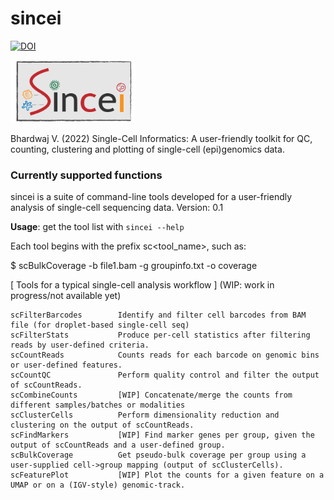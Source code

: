 # sincei

[![DOI](https://zenodo.org/badge/271841139.svg)](https://zenodo.org/badge/latestdoi/271841139)

<img src="./sincei.png" alt="sincei logo" style="height: 100px; width:200px;"/>

Bhardwaj V. (2022) Single-Cell Informatics: A user-friendly toolkit for QC, counting, clustering and plotting of single-cell (epi)genomics data.


### Currently supported functions

sincei is a suite of command-line tools developed for a user-friendly analysis of single-cell sequencing data.
Version: 0.1

**Usage**: get the tool list with `sincei --help`

Each tool begins with the prefix sc<tool_name>, such as:

 $ scBulkCoverage -b file1.bam -g groupinfo.txt -o coverage

[ Tools for a typical single-cell analysis workflow ] (WIP: work in progress/not available yet)

    scFilterBarcodes        Identify and filter cell barcodes from BAM file (for droplet-based single-cell seq)
    scFilterStats           Produce per-cell statistics after filtering reads by user-defined criteria.
    scCountReads            Counts reads for each barcode on genomic bins or user-defined features.
    scCountQC               Perform quality control and filter the output of scCountReads.
    scCombineCounts         [WIP] Concatenate/merge the counts from different samples/batches or modalities
    scClusterCells          Perform dimensionality reduction and clustering on the output of scCountReads.
    scFindMarkers           [WIP] Find marker genes per group, given the output of scCountReads and a user-defined group.
    scBulkCoverage          Get pseudo-bulk coverage per group using a user-supplied cell->group mapping (output of scClusterCells).
    scFeaturePlot           [WIP] Plot the counts for a given feature on a UMAP or on a (IGV-style) genomic-track.
